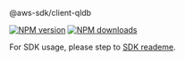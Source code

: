 @aws-sdk/client-qldb

[![NPM version](https://img.shields.io/npm/v/@aws-sdk/client-qldb/preview.svg)](https://www.npmjs.com/package/@aws-sdk/client-qldb)
[![NPM downloads](https://img.shields.io/npm/dm/@aws-sdk/client-qldb.svg)](https://www.npmjs.com/package/@aws-sdk/client-qldb)

For SDK usage, please step to [SDK reademe](https://github.com/aws/aws-sdk-js-v3).
